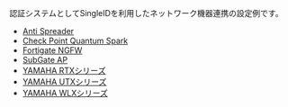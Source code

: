 認証システムとしてSingleIDを利用したネットワーク機器連携の設定例です。

* [Anti Spreader](./anti_spreader/)
* [Check Point Quantum Spark](./checkpoint/)
* [Fortigate NGFW](./fortigate/)
* [SubGate AP](./subgate_ap/)
* [YAMAHA RTXシリーズ](./yamaha_rtx/)
* [YAMAHA UTXシリーズ](./yamaha_utx/)　
* [YAMAHA WLXシリーズ](./yamaha_wlx/)
